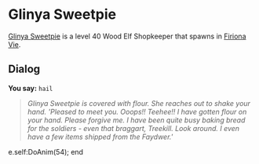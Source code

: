 # Glinya Sweetpie



[Glinya Sweetpie](/npc/84199) is a level 40 Wood Elf Shopkeeper that spawns in [Firiona Vie](/zone/84).



## Dialog

**You say:** `hail`



>*Glinya Sweetpie is covered with flour.  She reaches out to shake your hand.  'Pleased to meet you.  Ooops!!  Teehee!!  I have gotten flour on your hand.  Please forgive me.  I have been quite busy baking bread for the soldiers - even that braggart, Treekill.  Look around.  I even have a few items shipped from the Faydwer.'*


e.self:DoAnim(54);
end